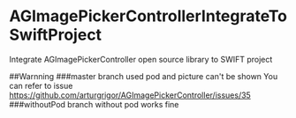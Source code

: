 # AGImagePickerControllerIntegrateToSwiftProject
Integrate AGImagePickerController open source library to SWIFT project

##Warnning
###master branch used pod and picture can't be shown
You can refer to issue https://github.com/arturgrigor/AGImagePickerController/issues/35
###withoutPod branch without pod works fine
